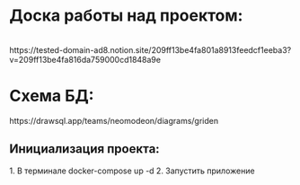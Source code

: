 <h1>Доска работы над проектом:</h1> <br>
https://tested-domain-ad8.notion.site/209ff13be4fa801a8913feedcf1eeba3?v=209ff13be4fa816da759000cd1848a9e

<h1>Схема БД:</h1>
https://drawsql.app/teams/neomodeon/diagrams/griden

<h2>Инициализация проекта:</h2>
1. В терминале docker-compose up -d
2. Запустить приложение
